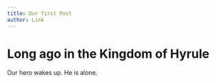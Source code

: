 ```yaml
---
title: Our first Post
author: Link
---
```


# Long ago in the Kingdom of Hyrule

Our hero wakes up.
He is alone.